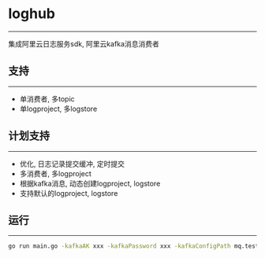 # loghub

--------

集成阿里云日志服务sdk, 阿里云kafka消息消费者

## 支持

--------

- 单消费者, 多topic
- 单logproject, 多logstore

## 计划支持

--------

- 优化, 日志记录提交缓冲, 定时提交
- 多消费者, 多logproject
- 根据kafka消息, 动态创建logproject, logstore
- 支持默认的logproject, logstore

## 运行

--------

```bash
go run main.go -kafkaAK xxx -kafkaPassword xxx -kafkaConfigPath mq.test.json -logaccesskeyid xxx -logaccesskeysecret xxx -logproject epaper -logendpoint cn-beijing.log.aliyuncs.com
```